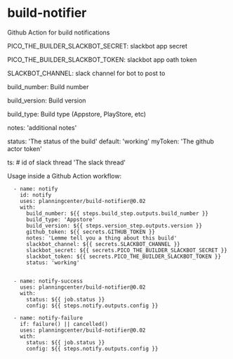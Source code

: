 # build-notifier
Github Action for build notifications


  PICO_THE_BUILDER_SLACKBOT_SECRET:  slackbot app secret
  
  PICO_THE_BUILDER_SLACKBOT_TOKEN: slackbot app oath token

  SLACKBOT_CHANNEL: slack channel for bot to post to

  build_number: Build number

  build_version: Build version

  build_type:  Build type  (Appstore, PlayStore, etc)

  notes: 'additional notes'

  status: 'The status of the build' default: 'working'
  myToken:  'The github actor token'
    
  ts: # id of slack thread 'The slack thread'


Usage inside a Github Action workflow:

      - name: notify
        id: notify
        uses: planningcenter/build-notifier@0.02
        with:
          build_number: ${{ steps.build_step.outputs.build_number }}
          build_type: 'Appstore'
          build_version: ${{ steps.version_step.outputs.version }}
          github_token: ${{ secrets.GITHUB_TOKEN }}
          notes: 'Lemme tell you a thing about this build'
          slackbot_channel: ${{ secrets.SLACKBOT_CHANNEL }}
          slackbot_secret: ${{ secrets.PICO_THE_BUILDER_SLACKBOT_SECRET }}
          slackbot_token: ${{ secrets.PICO_THE_BUILDER_SLACKBOT_TOKEN }}
          status: 'working'


      - name: notify-success
        uses: planningcenter/build-notifier@0.02
        with:
          status: ${{ job.status }}
          config: ${{ steps.notify.outputs.config }}

      - name: notify-failure
        if: failure() || cancelled()
        uses: planningcenter/build-notifier@0.02
        with:
          status: ${{ job.status }}
          config: ${{ steps.notify.outputs.config }}
